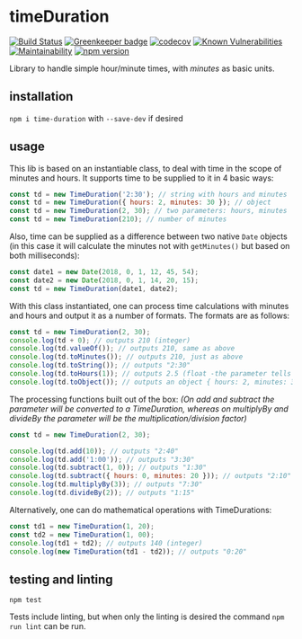 # timeDuration

[![Build Status](https://travis-ci.org/msandrini/timeDuration.svg?branch=master)](https://travis-ci.org/msandrini/timeDuration)
[![Greenkeeper badge](https://badges.greenkeeper.io/msandrini/timeDuration.svg)](https://greenkeeper.io/)
[![codecov](https://codecov.io/gh/msandrini/timeDuration/branch/master/graph/badge.svg)](https://codecov.io/gh/msandrini/timeDuration)
[![Known Vulnerabilities](https://snyk.io/test/github/msandrini/timeduration/badge.svg?targetFile=package.json)](https://snyk.io/test/github/msandrini/timeduration?targetFile=package.json)
[![Maintainability](https://api.codeclimate.com/v1/badges/1acb70e8ab867c9e94e0/maintainability)](https://codeclimate.com/github/msandrini/timeDuration/maintainability)
[![npm version](https://badge.fury.io/js/time-duration.svg)](https://badge.fury.io/js/time-duration)


Library to handle simple hour/minute times, with *minutes* as basic units.

## installation

`npm i time-duration` with `--save-dev` if desired


## usage

This lib is based on an instantiable class, to deal with time in the scope of minutes and hours. It supports time to be supplied to it in 4 basic ways:

```javascript
const td = new TimeDuration('2:30'); // string with hours and minutes
const td = new TimeDuration({ hours: 2, minutes: 30 }); // object
const td = new TimeDuration(2, 30); // two parameters: hours, minutes
const td = new TimeDuration(210); // number of minutes
```

Also, time can be supplied as a difference between two native `Date` objects (in this case it will calculate the minutes not with `getMinutes()` but based on both milliseconds):

```javascript
const date1 = new Date(2018, 0, 1, 12, 45, 54);
const date2 = new Date(2018, 0, 1, 14, 20, 15);
const td = new TimeDuration(date1, date2);
```

With this class instantiated, one can process time calculations with minutes and hours and output it as a number of formats. The formats are as follows:

```javascript
const td = new TimeDuration(2, 30);
console.log(td + 0); // outputs 210 (integer)
console.log(td.valueOf()); // outputs 210, same as above
console.log(td.toMinutes()); // outputs 210, just as above
console.log(td.toString()); // outputs "2:30"
console.log(td.toHours(1)); // outputs 2.5 (float -the parameter tells the round precision)
console.log(td.toObject()); // outputs an object { hours: 2, minutes: 30 }
```

The processing functions built out of the box:
_(On *add* and *subtract* the parameter will be converted to a TimeDuration, whereas on *multiplyBy* and *divideBy* the parameter will be the multiplication/division factor)_

```javascript
const td = new TimeDuration(2, 30);

console.log(td.add(10)); // outputs "2:40"
console.log(td.add('1:00')); // outputs "3:30"
console.log(td.subtract(1, 0)); // outputs "1:30"
console.log(td.subtract({ hours: 0, minutes: 20 })); // outputs "2:10"
console.log(td.multiplyBy(3)); // outputs "7:30"
console.log(td.divideBy(2)); // outputs "1:15"
```

Alternatively, one can do mathematical operations with TimeDurations:

```javascript
const td1 = new TimeDuration(1, 20);
const td2 = new TimeDuration(1, 00);
console.log(td1 + td2); // outputs 140 (integer)
console.log(new TimeDuration(td1 - td2)); // outputs "0:20"
```

## testing and linting

```
npm test
```
Tests include linting, but when only the linting is desired the command `npm run lint` can be run.